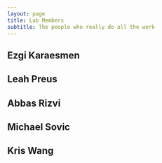 ```yaml
---
layout: page
title: Lab Members
subtitle: The people who really do all the work
---
```


## Ezgi Karaesmen
## Leah Preus
## Abbas Rizvi
## Michael Sovic
## Kris Wang
